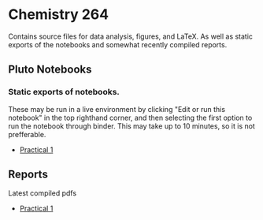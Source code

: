 # Chemistry 264
Contains source files for data analysis, figures, and LaTeX. As well as static exports of the notebooks and somewhat recently compiled reports.

##  Pluto Notebooks
### Static exports of notebooks. 
These may be run in a live environment by clicking "Edit or run this notebook" in the top righthand corner, and then selecting the first option to run the notebook through binder. This may take up to 10 minutes, so it is not prefferable.
- [Practical 1](https://adammenne.github.io/chemistry_264/practical_1/plots.html)

## Reports
Latest compiled pdfs
- [Practical 1](https://github.com/AdamMenne/chemistry_264/raw/master/practical_1/report/report.pdf)